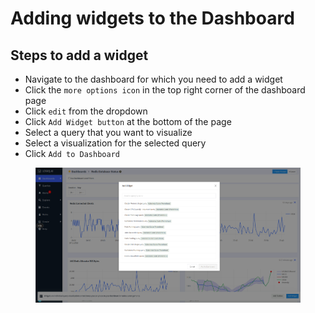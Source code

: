 # Adding widgets to the Dashboard

## Steps to add a widget&#x20;

* Navigate to the dashboard for which you need to add a widget
* Click the `more options icon` in the top right corner of the dashboard page
* Click `edit` from the dropdown
* Click `Add Widget button` at the bottom of the page
* Select a query that you want to visualize
* Select a visualization for the selected query
* Click `Add to Dashboard`

<figure><img src="../.gitbook/assets/Screenshot from 2023-01-02 16-55-36.png" alt=""><figcaption></figcaption></figure>
